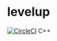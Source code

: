 # levelup
[![CircleCI](https://circleci.com/gh/fullbaremetal/levelup.svg?style=svg&circle-token=c0d4e5e82a89744e57f9bb53d8022c7bc30cfff3)](https://circleci.com/gh/fullbaremetal/levelup)
C++
